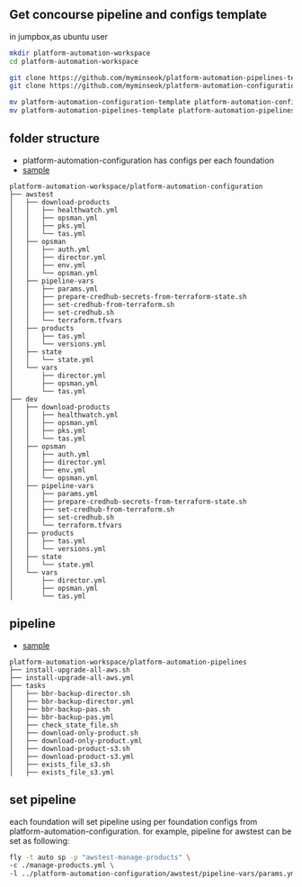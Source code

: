 
## Get concourse pipeline and configs template

in jumpbox,as ubuntu user
``` bash
mkdir platform-automation-workspace
cd platform-automation-workspace

git clone https://github.com/myminseok/platform-automation-pipelines-template   platform-automation-pipelines
git clone https://github.com/myminseok/platform-automation-configuration-template   platform-automation-configuration

mv platform-automation-configuration-template platform-automation-configuration
mv platform-automation-pipelines-template platform-automation-pipelines

```

## folder structure
- platform-automation-configuration has configs per each foundation
- [sample](https://github.com/myminseok/platform-automation-configuration-template)
```
platform-automation-workspace/platform-automation-configuration
├── awstest
│   ├── download-products
│   │   ├── healthwatch.yml
│   │   ├── opsman.yml
│   │   ├── pks.yml
│   │   └── tas.yml
│   ├── opsman
│   │   ├── auth.yml
│   │   ├── director.yml
│   │   ├── env.yml
│   │   └── opsman.yml
│   ├── pipeline-vars
│   │   ├── params.yml
│   │   ├── prepare-credhub-secrets-from-terraform-state.sh
│   │   ├── set-credhub-from-terraform.sh
│   │   ├── set-credhub.sh
│   │   └── terraform.tfvars
│   ├── products
│   │   ├── tas.yml
│   │   └── versions.yml
│   ├── state
│   │   └── state.yml
│   └── vars
│       ├── director.yml
│       ├── opsman.yml
│       └── tas.yml
├── dev
│   ├── download-products
│   │   ├── healthwatch.yml
│   │   ├── opsman.yml
│   │   ├── pks.yml
│   │   └── tas.yml
│   ├── opsman
│   │   ├── auth.yml
│   │   ├── director.yml
│   │   ├── env.yml
│   │   └── opsman.yml
│   ├── pipeline-vars
│   │   ├── params.yml
│   │   ├── prepare-credhub-secrets-from-terraform-state.sh
│   │   ├── set-credhub-from-terraform.sh
│   │   ├── set-credhub.sh
│   │   └── terraform.tfvars
│   ├── products
│   │   ├── tas.yml
│   │   └── versions.yml
│   ├── state
│   │   └── state.yml
│   └── vars
│       ├── director.yml
│       ├── opsman.yml
│       └── tas.yml
```

## pipeline 
- [sample](https://github.com/myminseok/platform-automation-pipelines-template)
```
platform-automation-workspace/platform-automation-pipelines
├── install-upgrade-all-aws.sh
├── install-upgrade-all-aws.yml
├── tasks
│   ├── bbr-backup-director.sh
│   ├── bbr-backup-director.yml
│   ├── bbr-backup-pas.sh
│   ├── bbr-backup-pas.yml
│   ├── check_state_file.sh
│   ├── download-only-product.sh
│   ├── download-only-product.yml
│   ├── download-product-s3.sh
│   ├── download-product-s3.yml
│   ├── exists_file_s3.sh
│   ├── exists_file_s3.yml
```

## set pipeline

each foundation will set pipeline using per foundation configs from platform-automation-configuration. for example, pipeline for awstest can be set as following:
``` bash
fly -t auto sp -p "awstest-manage-products" \
-c ./manage-products.yml \
-l ../platform-automation-configuration/awstest/pipeline-vars/params.yml
```

